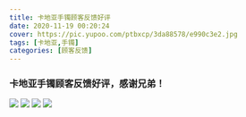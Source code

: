 ```yaml
---
title: 卡地亚手镯顾客反馈好评
date: 2020-11-19 00:20:24
cover: https://pic.yupoo.com/ptbxcp/3da88578/e990c3e2.jpg
tags: [卡地亚,手镯]
categories: [顾客反馈]
---
```


###  卡地亚手镯顾客反馈好评，感谢兄弟！
![](https://pic.yupoo.com/ptbxcp/105f0a7e/9978f97a.jpg)
![](https://pic.yupoo.com/ptbxcp/d7c35b0a/e6108977.jpg)
![](https://pic.yupoo.com/ptbxcp/b8629cfe/2012ec67.jpg)
![](https://pic.yupoo.com/ptbxcp/3da88578/e990c3e2.jpg)
